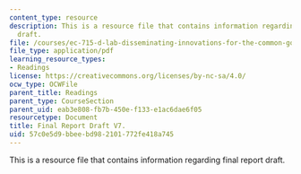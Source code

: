 ```yaml
---
content_type: resource
description: This is a resource file that contains information regarding final report
  draft.
file: /courses/ec-715-d-lab-disseminating-innovations-for-the-common-good-spring-2007/57c0e5d9bbeebd982101772fe418a745_MITEC_715S07_igniting.pdf
file_type: application/pdf
learning_resource_types:
- Readings
license: https://creativecommons.org/licenses/by-nc-sa/4.0/
ocw_type: OCWFile
parent_title: Readings
parent_type: CourseSection
parent_uid: eab3e808-fb7b-450e-f133-e1ac6dae6f05
resourcetype: Document
title: Final Report Draft V7.
uid: 57c0e5d9-bbee-bd98-2101-772fe418a745
---
```

This is a resource file that contains information regarding final report draft.